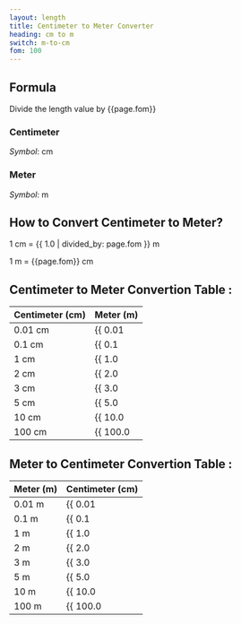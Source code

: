 ```yaml
---
layout: length
title: Centimeter to Meter Converter
heading: cm to m
switch: m-to-cm
fom: 100
---
```


## Formula
Divide the length value by {{page.fom}}

### Centimeter
*Symbol*: cm

### Meter
*Symbol*: m

## How to Convert Centimeter to Meter?
1 cm = {{ 1.0 | divided_by: page.fom }} m

1 m = {{page.fom}} cm

## Centimeter to Meter Convertion Table :

| Centimeter (cm) | Meter (m) |
| ---- | ---- |
| 0.01 cm | {{ 0.01 | divided_by: page.fom | round: 12 }} m |
| 0.1 cm | {{ 0.1 | divided_by: page.fom | round: 12 }} m |
| 1 cm | {{ 1.0 | divided_by: page.fom | round: 12 }} m |
| 2 cm | {{ 2.0 | divided_by: page.fom | round: 12 }} m |
| 3 cm | {{ 3.0 | divided_by: page.fom | round: 12 }} m |
| 5 cm | {{ 5.0 | divided_by: page.fom | round: 12 }} m |
| 10 cm | {{ 10.0 | divided_by: page.fom | round: 12 }} m |
| 100 cm | {{ 100.0 | divided_by: page.fom | round: 12 }} m |

## Meter to Centimeter Convertion Table :

| Meter (m) | Centimeter (cm) |
| ---- | ---- |
| 0.01 m | {{ 0.01 | times: page.fom | round: 12 }} cm |
| 0.1 m | {{ 0.1 | times: page.fom | round: 12 }} cm |
| 1 m | {{ 1.0 | times: page.fom | round: 12 }} cm |
| 2 m | {{ 2.0 | times: page.fom | round: 12 }} cm |
| 3 m | {{ 3.0 | times: page.fom | round: 12 }} cm |
| 5 m | {{ 5.0 | times: page.fom | round: 12 }} cm |
| 10 m | {{ 10.0 | times: page.fom | round: 12 }} cm |
| 100 m | {{ 100.0 | times: page.fom | round: 12 }} cm |

<script>
selectInput[3].selected = true
selectOutput[7].selected = true
</script>

